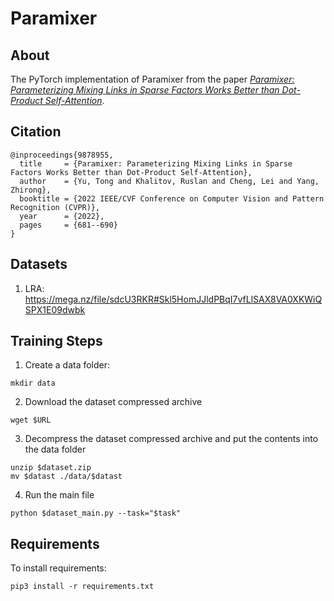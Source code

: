 # Paramixer

## About
The PyTorch implementation of Paramixer from the paper [*Paramixer: Parameterizing Mixing Links in Sparse Factors Works Better than Dot-Product Self-Attention*](<https://arxiv.org/abs/2204.10670>).

## Citation
```
@inproceedings{9878955,
  title     = {Paramixer: Parameterizing Mixing Links in Sparse Factors Works Better than Dot-Product Self-Attention}, 
  author    = {Yu, Tong and Khalitov, Ruslan and Cheng, Lei and Yang, Zhirong},
  booktitle = {2022 IEEE/CVF Conference on Computer Vision and Pattern Recognition (CVPR)}, 
  year      = {2022},
  pages     = {681--690}
}
```

## Datasets
1. LRA: https://mega.nz/file/sdcU3RKR#Skl5HomJJldPBqI7vfLlSAX8VA0XKWiQSPX1E09dwbk

## Training Steps
1. Create a data folder:
```console
mkdir data
```

2. Download the dataset compressed archive
```console
wget $URL
```

3. Decompress the dataset compressed archive and put the contents into the data folder
```console
unzip $dataset.zip
mv $datast ./data/$datast
```

4. Run the main file
```console
python $dataset_main.py --task="$task"
```

## Requirements
To install requirements:
```console
pip3 install -r requirements.txt
